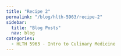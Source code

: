 ```yaml
---
title: "Recipe 2"
permalink: "/blog/hlth-5963/recipe-2"
sidebar:
  title: "Blog Posts"
  nav: blog
categories:
  - HLTH 5963 - Intro to Culinary Medicine
---
```

